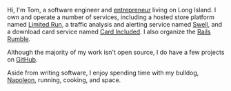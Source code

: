 Hi, I'm Tom, a software engineer and [entrepreneur](http://cloudwarmerinc.com)
living on Long Island. I own and operate a number of services, including a
hosted store platform named [Limited Run](http://limitedrun.com), a traffic
analysis and alerting service named [Swell](http://heyswell.com), and a download
card service named [Card Included](http://cardincluded.com). I also organize the
[Rails Rumble](http://railsrumble.com).

Although the majority of my work isn't open source, I do have a few projects on
[GitHub](http://github.com/tsmango).

Aside from writing software, I enjoy spending time with my bulldog,
[Napoleon](/napoleon), running, cooking, and space.
